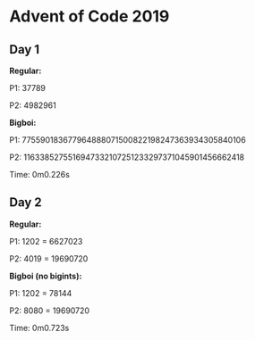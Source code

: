<h1>Advent of Code 2019</h1>

<h2><strong>Day 1</strong></h2>
<p><strong>Regular:</strong></p>
<p>P1: 37789</p>
<p>P2: 4982961</p>
<p><strong>Bigboi:</strong></p>
<p>P1: 775590183677964888071500822198247363934305840106</p>
<p>P2: 1163385275516947332107251233297371045901456662418</p>
<p>Time: 0m0.226s</p>
<h2><strong>Day 2</strong></h2>
<p><strong>Regular:</strong></p>
<p>P1: 1202 = 6627023</p>
<p>P2: 4019 = 19690720</p>
<p><strong>Bigboi (no bigints):</strong></p>
<p>P1: 1202 = 78144</p>
<p>P2: 8080 = 19690720</p>
<p>Time: 0m0.723s</p>
